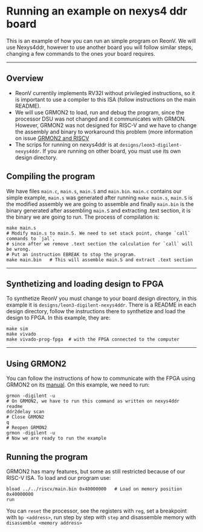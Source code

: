 # Running an example on nexys4 ddr board

This is an example of how you can run an simple program on ReonV. We will use Nexys4ddr, however to use another board you will follow similar steps, 
changing a few commands to the ones your board requires.

---
## Overview
* ReonV currentily implements RV32I without privilegied instructions, so it is important to use a compiler to this ISA (follow instructions on the main README). 
* We will use GRMON2 to load, run and debug the program, since the processor DSU was not changed and it communicates with GRMON. However, GRMON2 was not designed for RISC-V and we have to change the assembly and binary to workaround this problem (more information on issue [GRMON2 and RISCV](https://github.com/lcbcFoo/ReonV/issues/5)
* The scrips for running on nexys4ddr is at `designs/leon3-digilent-nexys4ddr`. If you are running on other board, you must use its own design directory.

## Compiling the program
We have files `main.c`, `main.s`, `main.S` and `main.bin`. `main.c` contains our simple example, `main.s` was generated after running `make main.s`, `main.S` is the modified assembly we are going to assemble and finally `main.bin` is the binary generated after assembling `main.S` and extracting .text section, it is the binary we are going to run. The process of compilation is:
```
make main.s
# Modify main.s to main.S. We need to set stack point, change `call` commands to `jal`, 
# since after we remove .text section the calculation for `call` will be wrong. 
# Put an instruction EBREAK to stop the program.
make main.bin   # This will assemble main.S and extract .text section 
```

---
## Synthetizing and loading design to FPGA
To synthetize ReonV you must change to your board design directory, in this example it is `designs/leon3-digilent-nexys4ddr`. There is a README in each design directory, follow the instructions there to synthetize and load the design to FPGA. In this example, they are:
```
make sim
make vivado
make vivado-prog-fpga  # with the FPGA connected to the computer 
```

---
## Using GRMON2
You can follow the instructions of how to communicate with the FPGA using GRMON2 on its [manual](http://www.gaisler.com/doc/grmon2.pdf). On this example, we need to run:
```
grmon -digilent -u
# On GRMON2, we have to run this command as written on nexys4ddr readme
ddr2delay scan
# Close GRMON2
q
# Reopen GRMON2
grmon -digilent -u
# Now we are ready to run the example
```

## Running the program
GRMON2 has many features, but some as still restricted because of our RISC-V ISA. To load and our program use:
```
bload ../../riscv/main.bin 0x40000000   # Load on memory position 0x40000000
run
```
You can `reset` the processor, see the registers with `reg`, set a breakpoint with `bp <address>`, run step by step with `step` and disassemble memory with `disassemble <memory address>`
